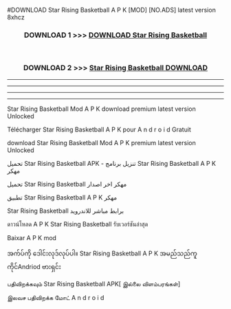 #DOWNLOAD Star Rising Basketball  A P K [MOD] [NO.ADS] latest version 8xhcz



<div align="center">

<h3>DOWNLOAD 1 >>> <a href="https://teeasianyam.web.app?sq=Star Rising Basketball ">DOWNLOAD Star Rising Basketball  </a></h3><br>

<h3>DOWNLOAD 2 >>> <a href="https://teeasianyam.web.app?sq=Star Rising Basketball  ">Star Rising Basketball   DOWNLOAD </a></h3>

</div>


----------------------------------------------------------

----------------------------------------------------------

----------------------------------------------------------

----------------------------------------------------------


Star Rising Basketball   Mod A P K download premium latest version Unlocked

Télécharger Star Rising Basketball   A P K pour A n d r o i d Gratuit

download Star Rising Basketball   Mod A P K premium latest version Unlocked

تحميل Star Rising Basketball   APK - تنزيل برنامج Star Rising Basketball   A P K مهكر

تحميل Star Rising Basketball   مهكر اخر اصدار

تطبيق Star Rising Basketball   A P K مهكر

Star Rising Basketball   برابط مباشر للاندرويد

ดาวน์โหลด A P K Star Rising Basketball   รับเวอร์ชันล่าสุด

Baixar A P K mod

အက်ပ်ကို ဒေါင်းလုဒ်လုပ်ပါ။ Star Rising Basketball   A P K အမည်သည်ကူကိုင်Andriod ဗားရှင်း

பதிவிறக்கவும் Star Rising Basketball   APK[ இல்லை விளம்பரங்கள்] 
 
இலவச பதிவிறக்க மோட் A n d r o i d



